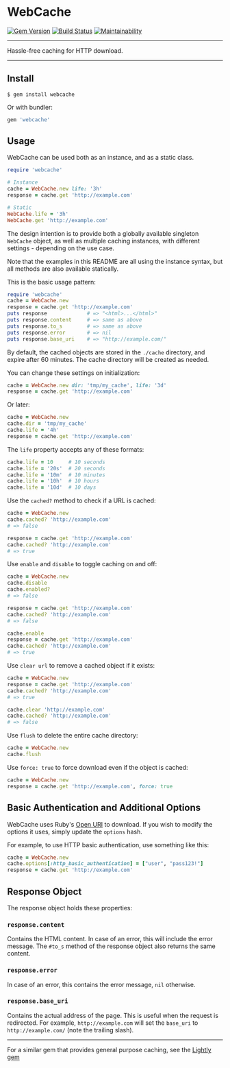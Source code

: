 WebCache
==================================================

[![Gem Version](https://badge.fury.io/rb/webcache.svg)](https://badge.fury.io/rb/webcache)
[![Build Status](https://travis-ci.com/DannyBen/webcache.svg?branch=master)](https://travis-ci.com/DannyBen/webcache)
[![Maintainability](https://api.codeclimate.com/v1/badges/022f555211d47d655988/maintainability)](https://codeclimate.com/github/DannyBen/webcache/maintainability)

---

Hassle-free caching for HTTP download.

---

Install
--------------------------------------------------

```
$ gem install webcache
```

Or with bundler:

```ruby
gem 'webcache'
```

Usage
--------------------------------------------------

WebCache can be used both as an instance, and as a static class.

```ruby
require 'webcache'

# Instance
cache = WebCache.new life: '3h'
response = cache.get 'http://example.com'

# Static
WebCache.life = '3h'
WebCache.get 'http://example.com'
```

The design intention is to provide both a globally available singleton
`WebCache` object, as well as multiple caching instances, with different
settings - depending on the use case.

Note that the examples in this README are all using the instance syntax, but
all methods are also available statically.

This is the basic usage pattern:

```ruby
require 'webcache'
cache = WebCache.new
response = cache.get 'http://example.com'
puts response             # => "<html>...</html>"
puts response.content     # => same as above
puts response.to_s        # => same as above
puts response.error       # => nil
puts response.base_uri    # => "http://example.com/"
```

By default, the cached objects are stored in the `./cache` directory, and
expire after 60 minutes. The cache directory will be created as needed.

You can change these settings on initialization:

```ruby
cache = WebCache.new dir: 'tmp/my_cache', life: '3d'
response = cache.get 'http://example.com'
```

Or later:

```ruby
cache = WebCache.new
cache.dir = 'tmp/my_cache'
cache.life = '4h'
response = cache.get 'http://example.com'
```

The `life` property accepts any of these formats:

```ruby
cache.life = 10     # 10 seconds
cache.life = '20s'  # 20 seconds
cache.life = '10m'  # 10 minutes
cache.life = '10h'  # 10 hours
cache.life = '10d'  # 10 days
```

Use the `cached?` method to check if a URL is cached:

```ruby
cache = WebCache.new
cache.cached? 'http://example.com'
# => false

response = cache.get 'http://example.com'
cache.cached? 'http://example.com'
# => true
```

Use `enable` and `disable` to toggle caching on and off:

```ruby
cache = WebCache.new
cache.disable
cache.enabled? 
# => false

response = cache.get 'http://example.com'
cache.cached? 'http://example.com'
# => false

cache.enable
response = cache.get 'http://example.com'
cache.cached? 'http://example.com'
# => true
```

Use `clear url` to remove a cached object if it exists:

```ruby
cache = WebCache.new
response = cache.get 'http://example.com'
cache.cached? 'http://example.com'
# => true

cache.clear 'http://example.com'
cache.cached? 'http://example.com'
# => false
```

Use `flush` to delete the entire cache directory:

```ruby
cache = WebCache.new
cache.flush
```

Use `force: true` to force download even if the object is cached:

```ruby
cache = WebCache.new
response = cache.get 'http://example.com', force: true
```

Basic Authentication and Additional Options
--------------------------------------------------
WebCache uses Ruby's [Open URI][1] to download. If you wish to modify 
the options it uses, simply update the `options` hash.

For example, to use HTTP basic authentication, use something like this:

```ruby
cache = WebCache.new
cache.options[:http_basic_authentication] = ["user", "pass123!"]
response = cache.get 'http://example.com'
```


Response Object
--------------------------------------------------

The response object holds these properties:

### `response.content`

Contains the HTML content. In case of an error, this will include the
error message. The `#to_s` method of the response object also returns
the same content.


### `response.error`

In case of an error, this contains the error message, `nil` otherwise.


### `response.base_uri`

Contains the actual address of the page. This is useful when the request
is redirected. For example, `http://example.com` will set the 
`base_uri` to `http://example.com/` (note the trailing slash).


---

For a similar gem that provides general purpose caching, see the 
[Lightly gem][2]


[1]: http://ruby-doc.org/stdlib-2.0.0/libdoc/open-uri/rdoc/OpenURI/OpenRead.html#method-i-open
[2]: https://github.com/DannyBen/lightly
